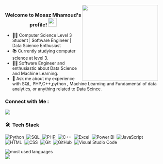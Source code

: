 
<img width="250" align="right" src="https://c.tenor.com/Z_Ah8rkdZ4YAAAAC/tenor.gif">

<h3 align="center">
  Welcome to Moaaz Mhamoud's profile!
  <img src="https://media.giphy.com/media/hvRJCLFzcasrR4ia7z/giphy.gif" width="28">
</h3>



- 👨‍💻 Computer Science Level 3 Student | Software Engineer | Data Science Enthusiast
- 📚 Currently studying computer science at level 3.
- 👨‍💻 Software Engineer and enthusiastic about Data Science and Machine Learning.
- 💬 Ask me about my experience with SQL, PHP,C++,python , Machine Learning and Fundamental of data analytics, or anything related to Data Scince.


### Connect with Me :

<a href="https://www.linkedin.com/in/moaaz-mahmoud-57993222a/" target="_blank"><img src="https://img.shields.io/badge/Moaaz%20Mahmoud-0077B5?style=for-the-badge&logo=Linkedin&logoColor=white"/></a>



### 🛠 &nbsp;Tech Stack
![Python](https://img.shields.io/badge/-Python%20-05122A?style=flat&logo=python)&nbsp;
![SQL](https://img.shields.io/badge/-SQL-05122A?style=flat&logo=sql)&nbsp;
![PHP](https://img.shields.io/badge/-PHP-05122A?style=flat&logo=php)&nbsp;
![C++](https://img.shields.io/badge/-C++-05122A?style=flat&logo=c%2B%2B)&nbsp;
![Excel](https://img.shields.io/badge/-Excel-05122A?style=flat&logo=microsoft-excel)&nbsp;
![Power BI](https://img.shields.io/badge/-Power%20BI-05122A?style=flat&logo=power-bi)&nbsp;
![JavaScript](https://img.shields.io/badge/-JavaScript-05122A?style=flat&logo=javascript)&nbsp;
![HTML](https://img.shields.io/badge/-HTML-05122A?style=flat&logo=HTML5)&nbsp;
![CSS](https://img.shields.io/badge/-CSS-05122A?style=flat&logo=CSS3&logoColor=1572B6)&nbsp;
![Git](https://img.shields.io/badge/-Git-05122A?style=flat&logo=git)&nbsp;
![GitHub](https://img.shields.io/badge/-GitHub-05122A?style=flat&logo=github)&nbsp;
![Visual Studio Code](https://img.shields.io/badge/-Visual%20Studio%20Code-05122A?style=flat&logo=visual-studio-code&logoColor=007ACC)&nbsp;


<img align="left" src="https://github-readme-stats.vercel.app/api/top-langs?username=yousefdergham&show_icons=true&locale=en&layout=compact&theme=radical" alt="most used languages" />
<br>
<a href="https://komarev.com/ghpvc/?username=MoaazMahmoud22&style=for-the-badge">
    <img src="https://komarev.com/ghpvc/?username=MoaazMahmoud22&style=for-the-badge">
</a>
